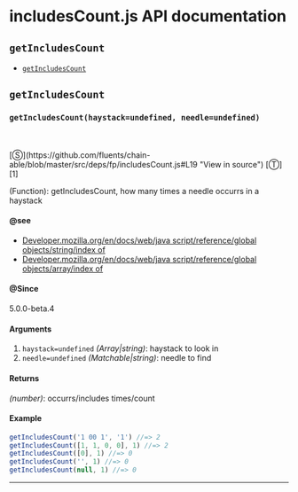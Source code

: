 # includesCount.js API documentation

<!-- div class="toc-container" -->

<!-- div -->

## `getIncludesCount`
* <a href="#getIncludesCount"  data-meta="getIncludesCount haystack undefined needle undefined"  data-call="getIncludesCount haystack undefined needle undefined"  data-category="Methods"  data-description="Function getIncludesCount how many times a needle occurrs in a haystack"  data-name="getIncludesCount"  data-see="href https developer mozilla org en docs Web JavaScript Reference Global Objects String indexOf Using indexOf to count occurrences of a letter in a string label Developer mozilla org en docs web java script reference global objects string index of href https developer mozilla org en docs Web JavaScript Reference Global Objects Array indexOf Finding all the occurrences of an element label Developer mozilla org en docs web java script reference global objects array index of"  data-all="meta getIncludesCount haystack undefined needle undefined call getIncludesCount haystack undefined needle undefined category Methods description Function getIncludesCount how many times a needle occurrs in a haystack name getIncludesCount member see href https developer mozilla org en docs Web JavaScript Reference Global Objects String indexOf Using indexOf to count occurrences of a letter in a string label Developer mozilla org en docs web java script reference global objects string index of href https developer mozilla org en docs Web JavaScript Reference Global Objects Array indexOf Finding all the occurrences of an element label Developer mozilla org en docs web java script reference global objects array index of notes todos klassProps" >`getIncludesCount`</a>

<!-- /div -->

<!-- /div -->

<!-- div class="doc-container" -->

<!-- div -->

## `getIncludesCount`

<!-- div -->

<h3 id="getIncludesCount" data-member="" data-category="Methods" data-name="getIncludesCount"><code>getIncludesCount(haystack=undefined, needle=undefined)</code></h3>
<br>
<br>
[&#x24C8;](https://github.com/fluents/chain-able/blob/master/src/deps/fp/includesCount.js#L19 "View in source") [&#x24C9;][1]

(Function): getIncludesCount, how many times a needle occurrs in a haystack


#### @see 

* <a href="https://developer.mozilla.org/en/docs/Web/JavaScript/Reference/Global_Objects/String/indexOf#Using_indexOf()_to_count_occurrences_of_a_letter_in_a_string" >Developer.mozilla.org/en/docs/web/java script/reference/global objects/string/index of</a>
* <a href="https://developer.mozilla.org/en/docs/Web/JavaScript/Reference/Global_Objects/Array/indexOf#Finding_all_the_occurrences_of_an_element" >Developer.mozilla.org/en/docs/web/java script/reference/global objects/array/index of</a>

#### @Since
5.0.0-beta.4

#### Arguments
1. `haystack=undefined` *(Array|string)*: haystack to look in
2. `needle=undefined` *(Matchable|string)*: needle to find

#### Returns
*(number)*: occurrs/includes times/count

#### Example
```js
getIncludesCount('1 00 1', '1') //=> 2
getIncludesCount([1, 1, 0, 0], 1) //=> 2
getIncludesCount([0], 1) //=> 0
getIncludesCount('', 1) //=> 0
getIncludesCount(null, 1) //=> 0

```
---

<!-- /div -->

<!-- /div -->

<!-- /div -->

 [1]: #getincludescount "Jump back to the TOC."
